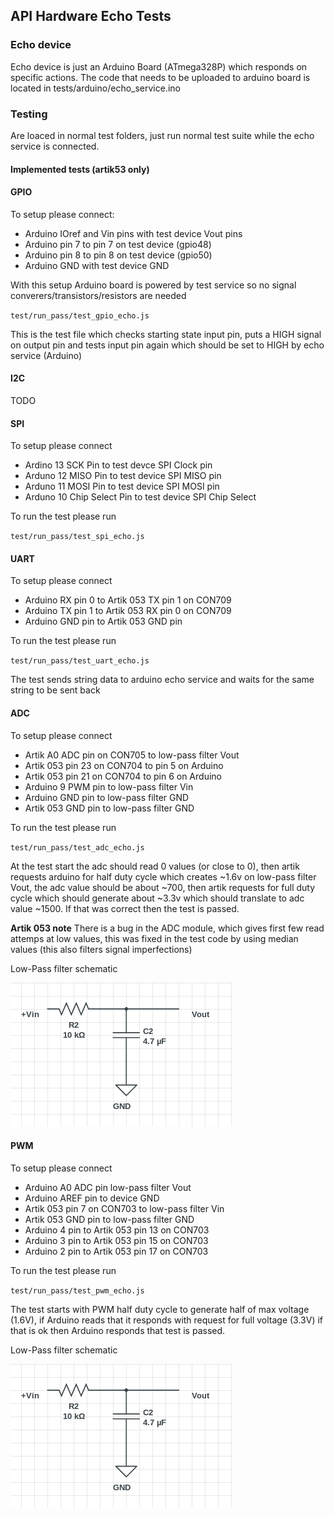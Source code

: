 ## API Hardware Echo Tests

### Echo device

Echo device is just an Arduino Board (ATmega328P) which responds on specific actions. The code that needs to be uploaded to arduino board is located in tests/arduino/echo_service.ino

### Testing

Are loaced in normal test folders, just run normal test suite while the echo service is connected.

#### Implemented tests (artik53 only)

#### GPIO

To setup please connect:
* Arduino IOref and Vin pins with test device Vout pins
* Arduino pin 7 to pin 7 on test device (gpio48)
* Arduino pin 8 to pin 8 on test device (gpio50)
* Arduino GND with test device GND

With this setup Arduino board is powered by test service so no signal converers/transistors/resistors are needed

`test/run_pass/test_gpio_echo.js`

This is the test file which checks starting state input pin, puts a HIGH signal on output pin and tests input pin again which should be set to HIGH by echo service (Arduino)

#### I2C

TODO

#### SPI

To setup please connect
* Ardino 13 SCK Pin to test devce SPI Clock pin
* Arduno 12 MISO Pin to test device SPI MISO pin
* Arduno 11 MOSI Pin to test device SPI MOSI pin
* Arduno 10 Chip Select Pin to test device SPI Chip Select

To run the test please run

`test/run_pass/test_spi_echo.js`

#### UART

To setup please connect
* Arduino RX pin 0 to Artik 053 TX pin 1 on CON709
* Arduino TX pin 1 to Artik 053 RX pin 0 on CON709
* Arduino GND pin to Artik 053 GND pin

To run the test please run

`test/run_pass/test_uart_echo.js`

The test sends string data to arduino echo service and waits for the same string to be sent back

#### ADC

To setup please connect
* Artik A0 ADC pin on CON705 to low-pass filter Vout
* Artik 053 pin 23 on CON704 to pin 5 on Arduino
* Artik 053 pin 21 on CON704 to pin 6 on Arduino
* Arduino 9 PWM pin to low-pass filter Vin
* Arduino GND pin to low-pass filter GND
* Artik 053 GND pin to low-pass filter GND

To run the test please run

`test/run_pass/test_adc_echo.js`

At the test start the adc should read 0 values (or close to 0), then artik requests arduino for half duty cycle which creates ~1.6v on low-pass filter Vout, the adc value should be about ~700, then artik requests for full duty cycle which should generate about ~3.3v which should translate to adc value ~1500. If that was correct then the test is passed.

__Artik 053 note__ There is a bug in the ADC module, which gives first few read attemps at low values, this was fixed in the test code by using median values (this also filters signal imperfections)

Low-Pass filter schematic

![low pass filter](./low-pass-filter.png)


#### PWM

To setup please connect
* Arduino A0 ADC pin low-pass filter Vout
* Arduino AREF pin to device GND
* Artik 053 pin 7 on CON703 to low-pass filter Vin
* Artik 053 GND pin to low-pass filter GND
* Arduino 4 pin to Artik 053 pin 13 on CON703
* Arduino 3 pin to Artik 053 pin 15 on CON703
* Arduino 2 pin to Artik 053 pin 17 on CON703

To run the test please run

`test/run_pass/test_pwm_echo.js`

The test starts with PWM half duty cycle to generate half of max voltage (1.6V), if Arduino reads that it responds with request for full voltage (3.3V) if that is ok then Arduino responds that test is passed.

Low-Pass filter schematic

![low pass filter](./low-pass-filter.png)


